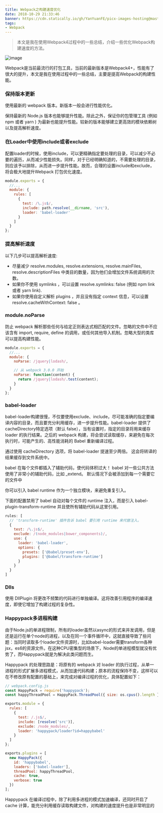 ```yaml
---
title: Webpack之构建速度优化
date: 2018-10-29 21:33:46
banner: https://cdn.statically.io/gh/YanYuanFE/picx-images-hosting@master/20231128/webpack.515s2yvjyjo0.webp
tags:
- Webpack
---
```

> 本文是我在使用Webpack4过程中的一些总结，介绍一些优化Webpack构建速度的方法。

![image](https://cdn.statically.io/gh/YanYuanFE/picx-images-hosting@master/20231128/webpack.515s2yvjyjo0.webp)

<!--more-->

Webpack是当前最流行的打包工具，当前的最新版本是Webpack4+，性能有了很大的提升，本文是我在使用过程中的一些总结，主要是提高Webpack的构建性能。

### 保持版本更新
使用最新的 webpack 版本。新版本一般会进行性能优化。

保持最新的 Node.js 版本也能够提升性能。除此之外，保证你的包管理工具 (例如 npm 或者 yarn ) 为最新也能提升性能。较新的版本能够建立更高效的模块依赖树以及提高解析速度。

### 在Loader中使用include或者exclude
配置loader的时候，使用include，可以更精确指定要处理的目录，可以减少不必要的遍历，从而减少性能损失。同样，对于已经明确知道的，不需要处理的目录，则应该予以排除，从而进一步提升性能。故而，合理的设置include和exclude，将会极大地提升Webpack 打包优化速度。

``` js
module.exports = {
  //...
  module: {
    rules: [
      {
        test: /\.js$/,
        include: path.resolve(__dirname, 'src'),
        loader: 'babel-loader'
      }
    ]
  }
};
```

### 提高解析速度 
以下几步可以提高解析速度:

- 尽量减少 resolve.modules, resolve.extensions, resolve.mainFiles, resolve.descriptionFiles 中类目的数量，因为他们会增加文件系统调用的次数。
- 如果你不使用 symlinks ，可以设置 resolve.symlinks: false (例如 npm link 或者 yarn link).
- 如果你使用自定义解析 plugins ，并且没有指定 context 信息，可以设置 resolve.cacheWithContext: false 。

### module.noParse
防止 webpack 解析那些任何与给定正则表达式相匹配的文件。忽略的文件中不应该含有 import, require, define 的调用，或任何其他导入机制。忽略大型的类库 可以提高构建性能。

``` js
module.exports = {
  //...
  module: {
    noParse: /jquery|lodash/,

    // 从 webpack 3.0.0 开始
    noParse: function(content) {
      return /jquery|lodash/.test(content);
    }
  }
};
```


### babel-loader
babel-loader构建很慢，不仅要使用exclude、include，尽可能准确的指定要编译内容的目录，而且要充分利用缓存，进一步提升性能。babel-loader 提供了 cacheDirectory特定选项（默认 false），当有设置时，指定的目录将用来缓存 loader 的执行结果。之后的 webpack 构建，将会尝试读取缓存，来避免在每次执行时，可能产生的、高性能消耗的 Babel 重新编译过程。

通过使用 cacheDirectory 选项，将 babel-loader 提速至少两倍。 这会将转译的结果缓存到文件系统中。

babel 在每个文件都插入了辅助代码，使代码体积过大！ 
babel 对一些公共方法使用了非常小的辅助代码，比如 _extend。 默认情况下会被添加到每一个需要它的文件中

你可以引入 babel runtime 作为一个独立模块，来避免重复引入。

下面的配置禁用了 babel 自动对每个文件的 runtime 注入，而是引入 babel-plugin-transform-runtime 并且使所有辅助代码从这里引用。


``` js
rules: [
  // 'transform-runtime' 插件告诉 babel 要引用 runtime 来代替注入。
  {
    test: /\.js$/,
    exclude: /(node_modules|bower_components)/,
    use: {
      loader: 'babel-loader',
      options: {
        presets: ['@babel/preset-env'],
        plugins: ['@babel/transform-runtime']
      }
    }
  }
]
```
### Dlls

使用 DllPlugin 将更改不频繁的代码进行单独编译。这将改善引用程序的编译速度，即使它增加了构建过程的复杂性。

### Happypack多进程构建

由于Node.js的单进程限制，所有的loader虽然以async的形式来并发调用，但是还是运行在单个node的进程，以及在同一个事件循环中，这就直接导致了些问题：当同时读取多个loader文件资源时，比如babel-loader需要transform各种jsx，es6的资源文件。在这种CPU密集型的场景下，Node的单进程模型就没有优势了，而Happypack就是为解决此类问题而生。

Happypack 的处理思路是：将原有的 webpack 对 loader 的执行过程，从单一进程的形式扩展多进程模式，从而加速代码构建；原本的流程保持不变，这样可以在不修改原有配置的基础上，来完成对编译过程的优化，具体配置如下：


``` js
// webpack.config.js
const HappyPack = require('happypack');
const happyThreadPool = HappyPack.ThreadPool({ size: os.cpus().length });

exports.module = {
  rules: [
    {
      test: /.js$/,
      include: [resolve('src')],
      exclude: /node_modules/,
      loader: 'happypack/loader?id=happybabel'
    }
  ]
};

exports.plugins = [
  new HappyPack({
    id: 'happybabel',
    loaders: ['babel-loader'],
    threadPool: happyThreadPool,
    cache: true,
    verbose: true
  })
];
```
Happypack 在编译过程中，除了利用多进程的模式加速编译，还同时开启了 cache 计算，能充分利用缓存读取构建文件，对构建的速度提升也是非常明显的


